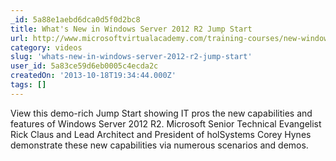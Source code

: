 ```yaml
---
_id: 5a88e1aebd6dca0d5f0d2bc8
title: What's New in Windows Server 2012 R2 Jump Start
url: http://www.microsoftvirtualacademy.com/training-courses/new-windows-server-2012-r2-jump-start?CR_CC=200229591#fbid=3i3gEl3SHIc
category: videos
slug: 'whats-new-in-windows-server-2012-r2-jump-start'
user_id: 5a83ce59d6eb0005c4ecda2c
createdOn: '2013-10-18T19:34:44.000Z'
tags: []
---
```


View this demo-rich Jump Start showing IT pros the new capabilities and features of Windows Server 2012 R2. Microsoft Senior Technical Evangelist Rick Claus and Lead Architect and President of holSystems Corey Hynes demonstrate these new capabilities via numerous scenarios and demos.
